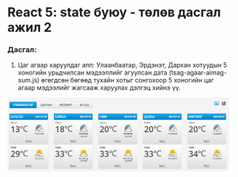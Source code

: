 # React 5: state буюу - төлөв дасгал ажил 2

### Дасгал:

1. Цаг агаар харуулдаг апп:
   Улаанбаатар, Эрдэнэт, Дархан хотуудын 5 хоногийн урьдчилсан мэдээллийг агуулсан дата (tsag-agaar-aimag-sum.js) өгөгдсөн бөгөөд тухайн хотыг сонгохоор 5 хоногийн цаг агаар мэдээлийг жагсааж харуулах дэлгэц хийнэ үү.

![Alt text](image-2.png)
